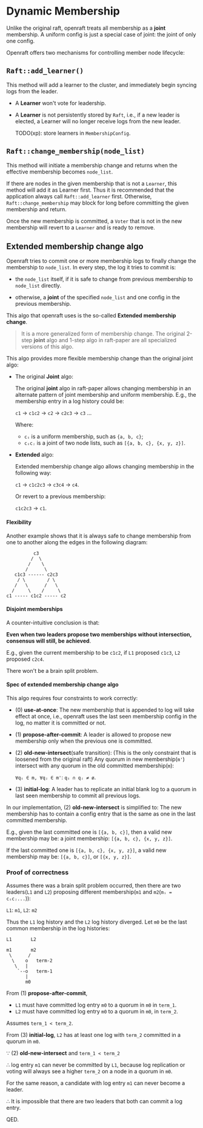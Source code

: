 # Dynamic Membership

Unlike the original raft, openraft treats all membership as a **joint** membership.
A uniform config is just a special case of joint: the joint of only one config.

Openraft offers two mechanisms for controlling member node lifecycle:

## `Raft::add_learner()`

This method will add a learner to the cluster,
and immediately begin syncing logs from the leader.

- A **Learner** won't vote for leadership.

- A **Learner** is not persistently stored by `Raft`, i.e., if a new leader is
    elected, a Learner will no longer receive logs from the new leader.

    TODO(xp): store learners in `MembershipConfig`.


## `Raft::change_membership(node_list)`

This method will initiate a membership change and returns when the effective
membership becomes `node_list`.

If there are nodes in the given membership that is not a `Learner`, this method will add it
as Learner first.
Thus it is recommended that the application always call `Raft::add_learner` first.
Otherwise, `Raft::change_membership` may block for long before committing the
given membership and return.

Once the new membership is committed, a `Voter` that is not in the new membership will
revert to a `Learner` and is ready to remove.

## Extended membership change algo

Openraft tries to commit one or more membership logs to finally change the
membership to `node_list`.
In every step, the log it tries to commit is:

-   the `node_list` itself, if it is safe to change from previous membership to
    `node_list` directly.

-   otherwise, a **joint** of the specified `node_list` and one config in the
    previous membership.


This algo that openraft uses is the so-called **Extended membership change**.

> It is a more generalized form of membership change.
> The original 2-step **joint** algo and 1-step algo in raft-paper are all specialized versions of this algo.


This algo provides more flexible membership change than the original joint algo:

-   The original **Joint** algo:

    The original **joint** algo in raft-paper allows changing membership in an
    alternate pattern of joint membership and uniform membership.
    E.g.,  the membership entry in a log history could be:

    `c1`  →  `c1c2`  →  `c2`  →  `c2c3`  →  `c3`  ...

    Where:
    - `cᵢ` is a uniform membership, such as `{a, b, c}`;
    - `cᵢcⱼ` is a joint of two node lists, such as `[{a, b, c}, {x, y, z}]`.

-   **Extended** algo:

    Extended membership change algo allows changing membership in the
    following way:

    `c1`  →  `c1c2c3`  →  `c3c4`  →  `c4`.

    Or revert to a previous membership:

    `c1c2c3`  →  `c1`.


#### Flexibility

Another example shows that it is always safe to change membership from one
to another along the edges in the following diagram:

```text
          c3
         /  \
        /    \
       /      \
   c1c3 ------ c2c3
    / \        / \
   /   \      /   \
  /     \    /     \
c1 ----- c1c2 ----- c2
```

#### Disjoint memberships

A counter-intuitive conclusion is that:

**Even when two leaders propose two memberships without intersection, consensus will
still, be achieved**.

E.g., given the current membership to be `c1c2`, if
`L1` proposed `c1c3`,
`L2` proposed `c2c4`.

There won't be a brain split problem.



#### Spec of extended membership change algo

This algo requires four constraints to work correctly:


-   (0) **use-at-once**:
    The new membership that is appended to log will take effect at once, i.e., openraft
    uses the last seen membership config in the log, no matter it is committed or not.


-   (1) **propose-after-commit**:
    A leader is allowed to propose new membership only when the previous one is
    committed.


-   (2) **old-new-intersect**(safe transition):
    (This is the only constraint that is loosened from the original raft) Any
    quorum in new membership(`m'`) intersect with any quorum in the old
    committed membership(`m`):

    `∀qᵢ ∈ m, ∀qⱼ ∈ m'`: `qᵢ ∩ qⱼ ≠ ø`.


-   (3) **initial-log**:
    A leader has to replicate an initial blank log to a quorum in last seen
    membership to commit all previous logs.



In our implementation, (2) **old-new-intersect** is simplified to:
The new membership has to contain a config entry that is the same as one in the last
committed membership.

E.g., given the last committed one is `[{a, b, c}]`, then a valid new membership may be:
a joint membership: `[{a, b, c}, {x, y, z}]`.

If the last committed one is `[{a, b, c}, {x, y, z}]`, a valid new membership
may be: `[{a, b, c}]`, or `[{x, y, z}]`.



### Proof of correctness

Assumes there was a brain split problem occurred,
then there are two leaders(`L1` and `L2`) proposing different membership(`m1` and `m2`(`mᵢ = cᵢcⱼ...`)):

`L1`: `m1`,
`L2`: `m2`

Thus the `L1` log history and the `L2` log history diverged.
Let `m0` be the last common membership in the log histories:

```text
L1       L2

m1       m2
 \      /
  \    o   term-2
   \   |
    `--o   term-1
       |
       m0
```

From (1) **propose-after-commit**,
- `L1` must have committed log entry `m0` to a quorum in `m0`  in `term_1`.
- `L2` must have committed log entry `m0` to a quorum in `m0`, in `term_2`.

Assumes `term_1 < term_2`.

From (3) **initial-log**, `L2` has at least one log with `term_2` committed in a
quorum in `m0`.

∵ (2) **old-new-intersect** and `term_1 < term_2`

∴ log entry `m1` can never be committed by `L1`, 
  because log replication or voting will always see a higher `term_2` on a node in a quorum in `m0`.

  For the same reason, a candidate with log entry `m1` can never become a leader.

∴ It is impossible that there are two leaders that both can commit a log entry.

QED.

